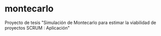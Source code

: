 # montecarlo
Proyecto de tesis "Simulación de Montecarlo para estimar la viabilidad de proyectos SCRUM : Aplicación"

